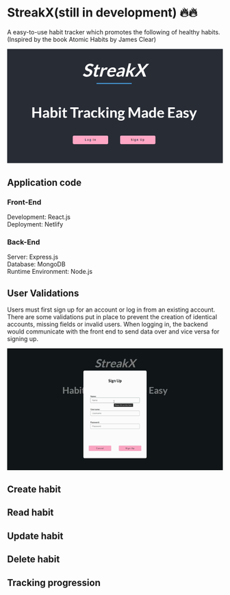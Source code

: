 # StreakX(still in development) 🔥🔥
A easy-to-use habit tracker which promotes the following of healthy habits. (Inspired by the book Atomic Habits by James Clear)

![StreakX](/assets/githubimages/streakx.PNG)

## Application code
### Front-End
Development: React.js  
Deployment: Netlify

### Back-End
Server: Express.js  
Database: MongoDB  
Runtime Environment: Node.js

## User Validations
Users must first sign up for an account or log in from an existing account. There are some validations put in place to prevent the creation of identical accounts, missing fields or invalid users. When logging in, the backend would communicate with the front end to send data over and vice versa for signing up.

![Validation](/assets/githubimages/validate.gif)

## Create habit

## Read habit

## Update habit

## Delete habit

## Tracking progression

